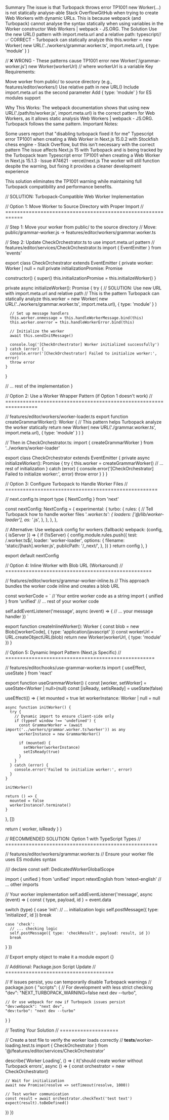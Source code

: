 Summary
The issue is that Turbopack throws error TP1001 new Worker(...) is not statically analyse-able Stack OverflowGitHub when trying to create Web Workers with dynamic URLs. This is because webpack (and Turbopack) cannot analyse the syntax statically when using variables in the Worker constructor Web Workers | webpack - JS.ORG.
The Solution
Use the new URL() pattern with import.meta.url and a relative path:
typescript// ✅ CORRECT - Turbopack can statically analyze this
this.worker = new Worker(
  new URL('../workers/grammar.worker.ts', import.meta.url),
  { type: 'module' }
)

// ❌ WRONG - These patterns cause TP1001 error
new Worker('/grammar-worker.js')
new Worker(workerUrl) // where workerUrl is a variable
Key Requirements:

Move worker from public/ to source directory (e.g., features/editor/workers/)
Use relative path in new URL()
Include import.meta.url as the second parameter
Add { type: 'module' } for ES modules support

Why This Works:
The webpack documentation shows that using new URL('./path/to/worker.js', import.meta.url) is the correct pattern for Web Workers, as it allows static analysis Web Workers | webpack - JS.ORG. Turbopack follows the same pattern.
Important Notes:

Some users report that "disabling turbopack fixed it for me" Typescript error TP1001 when creating a Web Worker in Next.js 15.0.2 with Stockfish chess engine - Stack Overflow, but this isn't necessary with the correct pattern
The issue affects Next.js 15 with Turbopack and is being tracked by the Turbopack team Typescript error TP1001 when creating a Web Worker in Next.js 15.1.3 · Issue #74621 · vercel/next.js
The worker will still function despite the warning, but fixing it provides a cleaner development experience

This solution eliminates the TP1001 warning while maintaining full Turbopack compatibility and performance benefits.

// SOLUTION: Turbopack-Compatible Web Worker Implementation

// Option 1: Move Worker to Source Directory with Proper Import
// ============================================================

// Step 1: Move your worker from public/ to the source directory
// Move: public/grammar-worker.js → features/editor/workers/grammar.worker.ts

// Step 2: Update CheckOrchestrator.ts to use import.meta.url pattern
// features/editor/services/CheckOrchestrator.ts
import { EventEmitter } from 'events'

export class CheckOrchestrator extends EventEmitter {
  private worker: Worker | null = null
  private initializationPromise: Promise<void>

  constructor() {
    super()
    this.initializationPromise = this.initializeWorker()
  }

  private async initializeWorker(): Promise<void> {
    try {
      // SOLUTION: Use new URL with import.meta.url and relative path
      // This is the pattern Turbopack can statically analyze
      this.worker = new Worker(
        new URL('../workers/grammar.worker.ts', import.meta.url),
        { type: 'module' }
      )
      
      // Set up message handlers
      this.worker.onmessage = this.handleWorkerMessage.bind(this)
      this.worker.onerror = this.handleWorkerError.bind(this)
      
      // Initialize the worker
      await this.sendInitMessage()
      
      console.log('[CheckOrchestrator] Worker initialized successfully')
    } catch (error) {
      console.error('[CheckOrchestrator] Failed to initialize worker:', error)
      throw error
    }
  }
  
  // ... rest of the implementation
}

// Option 2: Use a Worker Wrapper Pattern (if Option 1 doesn't work)
// =================================================================

// features/editor/workers/worker-loader.ts
export function createGrammarWorker(): Worker {
  // This pattern helps Turbopack analyze the worker statically
  return new Worker(
    new URL('./grammar.worker.ts', import.meta.url),
    { type: 'module' }
  )
}

// Then in CheckOrchestrator.ts:
import { createGrammarWorker } from '../workers/worker-loader'

export class CheckOrchestrator extends EventEmitter {
  private async initializeWorker(): Promise<void> {
    try {
      this.worker = createGrammarWorker()
      // ... rest of initialization
    } catch (error) {
      console.error('[CheckOrchestrator] Failed to initialize worker:', error)
      throw error
    }
  }
}

// Option 3: Configure Turbopack to Handle Worker Files
// ====================================================

// next.config.ts
import type { NextConfig } from 'next'

const nextConfig: NextConfig = {
  experimental: {
    turbo: {
      rules: {
        // Tell Turbopack how to handle worker files
        '*.worker.ts': {
          loaders: ['@/lib/worker-loader'],
          as: '*.js',
        },
      },
    },
  },
  
  // Alternative: Use webpack config for workers (fallback)
  webpack: (config, { isServer }) => {
    if (!isServer) {
      config.module.rules.push({
        test: /\.worker\.ts$/,
        loader: 'worker-loader',
        options: {
          filename: 'static/[hash].worker.js',
          publicPath: '/_next/',
        },
      })
    }
    return config
  },
}

export default nextConfig

// Option 4: Inline Worker with Blob URL (Workaround)
// ==================================================

// features/editor/workers/grammar-worker-inline.ts
// This approach bundles the worker code inline and creates a blob URL

const workerCode = `
// Your entire worker code as a string
import { unified } from 'unified'
// ... rest of your worker code

self.addEventListener('message', async (event) => {
  // ... your message handler
})
`

export function createInlineWorker(): Worker {
  const blob = new Blob([workerCode], { type: 'application/javascript' })
  const workerUrl = URL.createObjectURL(blob)
  return new Worker(workerUrl, { type: 'module' })
}

// Option 5: Dynamic Import Pattern (Next.js Specific)
// ===================================================

// features/editor/hooks/use-grammar-worker.ts
import { useEffect, useState } from 'react'

export function useGrammarWorker() {
  const [worker, setWorker] = useState<Worker | null>(null)
  const [isReady, setIsReady] = useState(false)
  
  useEffect(() => {
    let mounted = true
    let workerInstance: Worker | null = null
    
    async function initWorker() {
      try {
        // Dynamic import to ensure client-side only
        if (typeof window !== 'undefined') {
          const GrammarWorker = (await import('../workers/grammar.worker.ts?worker')) as any
          workerInstance = new GrammarWorker()
          
          if (mounted) {
            setWorker(workerInstance)
            setIsReady(true)
          }
        }
      } catch (error) {
        console.error('Failed to initialize worker:', error)
      }
    }
    
    initWorker()
    
    return () => {
      mounted = false
      workerInstance?.terminate()
    }
  }, [])
  
  return { worker, isReady }
}

// RECOMMENDED SOLUTION: Option 1 with TypeScript Types
// ====================================================

// features/editor/workers/grammar.worker.ts
// Ensure your worker file uses ES modules syntax

/// <reference lib="webworker" />
declare const self: DedicatedWorkerGlobalScope

import { unified } from 'unified'
import retextEnglish from 'retext-english'
// ... other imports

// Your worker implementation
self.addEventListener('message', async (event) => {
  const { type, payload, id } = event.data
  
  switch (type) {
    case 'init':
      // ... initialization logic
      self.postMessage({ type: 'initialized', id })
      break
      
    case 'check':
      // ... checking logic
      self.postMessage({ type: 'checkResult', payload: result, id })
      break
  }
})

// Export empty object to make it a module
export {}

// Additional: Package.json Script Update
// =====================================

// If issues persist, you can temporarily disable Turbopack warnings
// package.json
{
  "scripts": {
    // For development with less strict checking
    "dev": "NEXT_TURBOPACK_WARNING=false next dev --turbo",
    
    // Or use webpack for now if Turbopack issues persist
    "dev:webpack": "next dev",
    "dev:turbo": "next dev --turbo"
  }
}

// Testing Your Solution
// ====================

// Create a test file to verify the worker loads correctly
// __tests__/worker-loading.test.ts
import { CheckOrchestrator } from '@/features/editor/services/CheckOrchestrator'

describe('Worker Loading', () => {
  it('should create worker without Turbopack errors', async () => {
    const orchestrator = new CheckOrchestrator()
    
    // Wait for initialization
    await new Promise(resolve => setTimeout(resolve, 1000))
    
    // Test worker communication
    const result = await orchestrator.checkText('test text')
    expect(result).toBeDefined()
  })
})